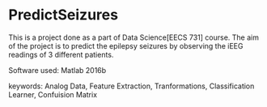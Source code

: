 # PredictSeizures
This is a project done as a part of Data Science[EECS 731] course.
The aim of the project is to predict the epilepsy seizures by observing the iEEG readings of 3 different patients.

Software used: Matlab 2016b

keywords: Analog Data, Feature Extraction, Tranformations, Classification Learner, Confuision Matrix

